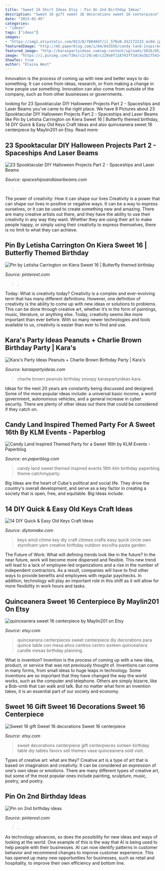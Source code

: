 ```yaml
---
title: "Sweet 16 Shirt Ideas Etsy : Pin On 2nd Birthday Ideas"
description: "Sweet 16 gift sweet 16 decorations sweet 16 centerpiece"
date: "2023-02-05"
categories:
- "ideas"
tags: ["ideas"]
images:
- "https://img1.etsystatic.com/013/0/7884847/il_570xN.432172233_mi0d.jpg"
featuredImage: "http://m5.paperblog.com/i/64/643556/candy-land-inspired-themed-party-for-a-sweet--L-lDPupN.jpeg"
featured_image: "http://karaspartyideas.com/wp-content/uploads/2016/05/Peanuts-Charlie-Brown-Birthday-Party-via-Karas-Party-Ideas-KarasPartyIdeas.com30.jpeg"
image: "https://i.pinimg.com/736x/c2/29/a0/c229a0f118743ff3dc9a3b2754240c8c.jpg"
ShowToc: true
author: "Elaina West"
---
```



Innovation is the process of coming up with new and better ways to do something. It can come from ideas, research, or from making a change in how people use something. Innovation can also come from outside of the company, such as from other businesses or governments.

	

		
looking for 23 Spooktacular DIY Halloween Projects Part 2 - Spaceships and Laser Beams you've came to the right place. We have 8 Pictures about 23 Spooktacular DIY Halloween Projects Part 2 - Spaceships and Laser Beams like Pin by Letisha Carrington on Kiera Sweet 16 | Butterfly themed birthday, 14 DIY Quick &amp; Easy Old Keys Craft Ideas and also quinceanera sweet 16 centerpiece by Maylin201 on Etsy. Read more:
		
    
## 23 Spooktacular DIY Halloween Projects Part 2 - Spaceships And Laser Beams

<img loading=lazy src="https://spaceshipsandlaserbeams.com/wp-content/uploads/2015/09/halloween-movie-night-party-ideas.jpg" onerror="this.onerror=null;this.src='https://tse2.mm.bing.net/th?id=OIP.NDwWZ19DuvGKIs0B_FFwOAHaLH&amp;pid=15.1';" alt="23 Spooktacular DIY Halloween Projects Part 2 - Spaceships and Laser Beams">

_Source: spaceshipsandlaserbeams.com_

>. 

	

The power of creativity: How it can shape our lives
Creativity is a power that can shape our lives in positive or negative ways. It can be a way to express ourselves, or it can be used to create something new and amazing. There are many creative artists out there, and they have the ability to use their creativity in any way they want. Whether they are using their art to make people happy, or simply using their creativity to express themselves, there is no limit to what they can achieve.

    
## Pin By Letisha Carrington On Kiera Sweet 16 | Butterfly Themed Birthday

<img loading=lazy src="https://i.pinimg.com/originals/82/dc/c9/82dcc95a2e7f6e1c0e91f3b7d49491ac.jpg" onerror="this.onerror=null;this.src='https://tse4.mm.bing.net/th?id=OIP.ftxOMBWBqzq9A6oPdcXpjQHaKp&amp;pid=15.1';" alt="Pin by Letisha Carrington on Kiera Sweet 16 | Butterfly themed birthday">

_Source: pinterest.com_

>. 

	

Today: What is creativity today?
Creativity is a complex and ever-evolving term that has many different definitions. However, one definition of creativity is the ability to come up with new ideas or solutions to problems. This can be done through creative art, whether it’s in the form of paintings, music, literature, or anything else. Today, creativity seems like more important than ever before. With so many newer technologies and tools available to us, creativity is easier than ever to find and use.

    
## Kara&#039;s Party Ideas Peanuts + Charlie Brown Birthday Party | Kara&#039;s

<img loading=lazy src="http://karaspartyideas.com/wp-content/uploads/2016/05/Peanuts-Charlie-Brown-Birthday-Party-via-Karas-Party-Ideas-KarasPartyIdeas.com30.jpeg" onerror="this.onerror=null;this.src='https://tse2.mm.bing.net/th?id=OIP.r9EqwFpIkao2k4Qpy0TJngHaKc&amp;pid=15.1';" alt="Kara&#039;s Party Ideas Peanuts + Charlie Brown Birthday Party | Kara&#039;s">

_Source: karaspartyideas.com_

>charlie brown peanuts birthday snoopy karaspartyideas kara. 

	

Ideas for the next 20 years are constantly being discussed and designed. Some of the more popular ideas include: a universal basic income, a world government, autonomous vehicles, and a general increase in cyber security. There are plenty of other ideas out there that could be considered if they catch on.

    
## Candy Land Inspired Themed Party For A Sweet 16th By KLM Events - Paperblog

<img loading=lazy src="http://m5.paperblog.com/i/64/643556/candy-land-inspired-themed-party-for-a-sweet--L-lDPupN.jpeg" onerror="this.onerror=null;this.src='https://tse4.mm.bing.net/th?id=OIP.GngcvZcvlSdrVFVTVZl83QHaLG&amp;pid=15.1';" alt="Candy Land Inspired Themed Party for a Sweet 16th by KLM Events - Paperblog">

_Source: en.paperblog.com_

>candy land sweet themed inspired events 16th klm birthday paperblog theme catchmyparty. 

	

Big Ideas are the heart of Cuba's political and social life. They drive the country's overall development, and serve as a key factor in creating a society that is open, free, and equitable. Big Ideas include:

    
## 14 DIY Quick &amp; Easy Old Keys Craft Ideas

<img loading=lazy src="https://s-media-cache-ak0.pinimg.com/originals/27/14/9e/27149e60c3552bbe64737019c2cb5af7.jpg" onerror="this.onerror=null;this.src='https://tse4.mm.bing.net/th?id=OIP.mjzdmslrJJjX9mKpDJu7bAHaJ4&amp;pid=15.1';" alt="14 DIY Quick &amp; Easy Old Keys Craft Ideas">

_Source: diytomake.com_

>keys wind chime key diy craft chimes crafts easy quick circle own styrofoam yarn creative birthday outdoor escolha pasta garden. 

	

The Future of Work: What will defining trends look like in the future?
In the near future, work will become more dispersed and flexible. This new trend will lead to a lack of employee-led organizations and a rise in the number of independent contractors. As a result, companies will have to find other ways to provide benefits and employees with regular paychecks. In addition, technology will play an important role in this shift as it will allow for more flexibility in work hours and tasks.

    
## Quinceanera Sweet 16 Centerpiece By Maylin201 On Etsy

<img loading=lazy src="https://img1.etsystatic.com/013/0/7884847/il_570xN.432172233_mi0d.jpg" onerror="this.onerror=null;this.src='https://tse1.mm.bing.net/th?id=OIP.FXs7JL5yA9Bu6sh_vjKxwQHaLH&amp;pid=15.1';" alt="quinceanera sweet 16 centerpiece by Maylin201 on Etsy">

_Source: etsy.com_

>quinceanera centerpieces sweet centerpiece diy decorations para quince table con mesa años centros centro sixteen quinceañera candle mesas birthday planning. 

	

What is invention?
Invention is the process of coming up with a new idea, product, or service that was not previously thought of. Inventions can come in many forms, from small ideas to huge leaps in technology. Some inventions are so important that they have changed the way the world works, such as the computer and telephone. Others are simply bizarre, like a Bob-omb that can walk and talk. But no matter what form an invention takes, it is an essential part of our society and economy.

    
## Sweet 16 Gift Sweet 16 Decorations Sweet 16 Centerpiece

<img loading=lazy src="https://img1.etsystatic.com/141/0/13605703/il_fullxfull.1164197601_ecoo.jpg" onerror="this.onerror=null;this.src='https://tse4.mm.bing.net/th?id=OIP.yzae5PLbJEMQzfzqEIFkeAHaJ4&amp;pid=15.1';" alt="Sweet 16 gift Sweet 16 decorations Sweet 16 centerpiece">

_Source: etsy.com_

>sweet decorations centerpiece gift centerpieces sixteen birthday table diy tables favors sell themes vase quinceanera sold visit. 

	

Types of creative art: what are they?
Creative art is a type of art that is based on imagination and creativity. It can be considered an expression of one's own ideas or emotions. There are many different types of creative art, but some of the most popular ones include painting, sculpture, music, poetry, and poetry.

    
## Pin On 2nd Birthday Ideas

<img loading=lazy src="https://i.pinimg.com/736x/c2/29/a0/c229a0f118743ff3dc9a3b2754240c8c.jpg" onerror="this.onerror=null;this.src='https://tse3.mm.bing.net/th?id=OIP.EThty4hi1A1ZRUsuOmMdiAHaGN&amp;pid=15.1';" alt="Pin on 2nd birthday ideas">

_Source: pinterest.com_

>. 

	

As technology advances, so does the possibility for new ideas and ways of looking at the world. One example of this is the way that AI is being used to help people with their businesses. AI can now identify patterns in customer behavior and recommend changes to improve customer experience. This has opened up many new opportunities for businesses, such as retail and hospitality, to improve their own efficiency and bottom line.


